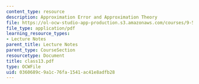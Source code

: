 ```yaml
---
content_type: resource
description: Approximation Error and Approximation Theory
file: https://ol-ocw-studio-app-production.s3.amazonaws.com/courses/9-520-statistical-learning-theory-and-applications-spring-2003/0360689c9a1c76fa1541ac41e8adfb28_class13.pdf
file_type: application/pdf
learning_resource_types:
- Lecture Notes
parent_title: Lecture Notes
parent_type: CourseSection
resourcetype: Document
title: class13.pdf
type: OCWFile
uid: 0360689c-9a1c-76fa-1541-ac41e8adfb28
---
```

